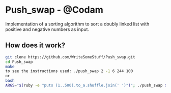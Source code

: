 # Push_swap - @Codam
Implementation of a sorting algorithm to sort a doubly linked list with positive and negative numbers as input.

## How does it work?

```bash
git clone https://github.com/WriteSomeStuff/Push_swap.git
cd Push_swap
make
to see the instructions used: ./push_swap 2 -1 6 244 100
or
bash
ARGS="$(ruby -e "puts (1..500).to_a.shuffle.join(' ')")"; ./push_swap $ARGS | ./checker_OS $ARGS; ./push_swap $ARGS | wc -l
```
